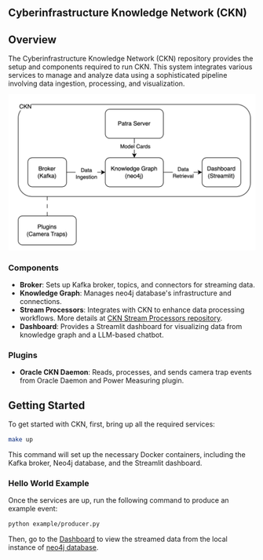 ## Cyberinfrastructure Knowledge Network (CKN)

## Overview

The Cyberinfrastructure Knowledge Network (CKN) repository provides the setup and components required to run CKN. This system integrates various services to manage and analyze data using a sophisticated pipeline involving data ingestion, processing, and visualization.

![CKN Design](ckn-design.png)

### Components
- **Broker**: Sets up Kafka broker, topics, and connectors for streaming data.
- **Knowledge Graph**: Manages neo4j database's infrastructure and connections.
- **Stream Processors**: Integrates with CKN to enhance data processing workflows. More details at [CKN Stream Processors repository](https://github.com/Data-to-Insight-Center/ckn-stream-processors). 
- **Dashboard**: Provides a Streamlit dashboard for visualizing data from knowledge graph and a LLM-based chatbot.

### Plugins
- **Oracle CKN Daemon**: Reads, processes, and sends camera trap events from Oracle Daemon and Power Measuring plugin.

## Getting Started
To get started with CKN, first, bring up all the required services:
```bash
make up
```
This command will set up the necessary Docker containers, including the Kafka broker, Neo4j database, and the Streamlit dashboard.

### Hello World Example
Once the services are up, run the following command to produce an example event:
```bash
python example/producer.py
```
Then, go to the [Dashboard](http://localhost:8502/Camera_Traps) to view the streamed data from the local instance of [neo4j database](http://localhost:7474/browser/).